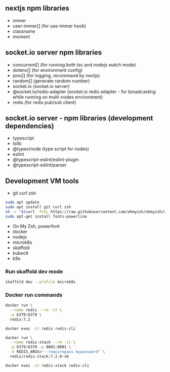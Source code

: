## nextjs npm libraries
- immer
- user-immer[] (for use-immer hook)
- classname
- moment

## socket.io server npm libraries
- concurrent[] (for running both tsc and nodejs watch mode)
- dotenv[] (for environment config)
- pino[] (for logging, recommand by nextjs)
- random[] (generate random number)
- socket.io (socket.io server)
- @socket.io/redis-adapter (socket.io redis adapter - for broadcasting while running on multi-nodes environment)
- redis (for redis pub/sub client)

## socket.io server - npm libraries (development dependencies)
- typescript
- tslib
- @types/node (type script for nodes)
- eslint
- @typescript-eslint/eslint-plugin
- @typescript-eslint/parser

## Development VM tools
- git curl zsh
```bash
sudo apt update
sudo apt install git curl zsh
sh -c "$(curl -fsSL https://raw.githubusercontent.com/ohmyzsh/ohmyzsh/master/tools/install.sh)"
sudo apt-get install fonts-powerline
```
- On My Zsh, powerfont
- docker
- nodejs
- microk8s
- skaffold
- kubectl
- k9s

### Run skaffold dev mode
```bash
skaffold dev --profile microk8s
```
### Docker run commands
```bash
docker run \
  --name redis --rm -it \
  -p 6379:6379 \
  redis:7.2
```

```bash
docker exec -it redis redis-cli
```

```bash
docker run \
  --name redis-stack --rm -it \
  -p 6379:6379 -p 8001:8001 \
  -e REDIS_ARGS="--requirepass mypassword" \
  redis/redis-stack:7.2.0-v6
```

```bash
docker exec -it redis-stack redis-cli
```
